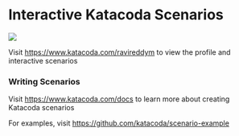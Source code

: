 # Interactive Katacoda Scenarios

[![](http://shields.katacoda.com/katacoda/ravireddym/count.svg)](https://www.katacoda.com/ravireddym "Get your profile on Katacoda.com")

Visit https://www.katacoda.com/ravireddym to view the profile and interactive scenarios

### Writing Scenarios
Visit https://www.katacoda.com/docs to learn more about creating Katacoda scenarios

For examples, visit https://github.com/katacoda/scenario-example
